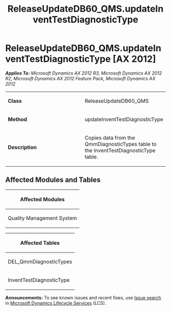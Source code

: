 ﻿---
title: ReleaseUpdateDB60_QMS.updateInventTestDiagnosticType
TOCTitle: ReleaseUpdateDB60_QMS.updateInventTestDiagnosticType
ms:assetid: f8983438-580e-09ac-7087-946cc1ba49ff
ms:mtpsurl: https://msdn.microsoft.com/en-us/library/JJ737630(v=AX.60)
ms:contentKeyID: 49712323
ms.date: 05/18/2015
mtps_version: v=AX.60
---

# ReleaseUpdateDB60\_QMS.updateInventTestDiagnosticType [AX 2012]


_**Applies To:** Microsoft Dynamics AX 2012 R3, Microsoft Dynamics AX 2012 R2, Microsoft Dynamics AX 2012 Feature Pack, Microsoft Dynamics AX 2012_

<table>
<colgroup>
<col style="width: 50%" />
<col style="width: 50%" />
</colgroup>
<tbody>
<tr class="odd">
<td><p><strong>Class</strong></p></td>
<td><p>ReleaseUpdateDB60_QMS</p></td>
</tr>
<tr class="even">
<td><p><strong>Method</strong></p></td>
<td><p>updateInventTestDiagnosticType</p></td>
</tr>
<tr class="odd">
<td><p><strong>Description</strong></p></td>
<td><p>Copies data from the QmmDiagnosticTypes table to the InventTestDiagnosticType table.</p></td>
</tr>
</tbody>
</table>


## Affected Modules and Tables

<table>
<colgroup>
<col style="width: 100%" />
</colgroup>
<thead>
<tr class="header">
<th><p>Affected Modules</p></th>
</tr>
</thead>
<tbody>
<tr class="odd">
<td><p>Quality Management System</p></td>
</tr>
</tbody>
</table>


<table>
<colgroup>
<col style="width: 100%" />
</colgroup>
<thead>
<tr class="header">
<th><p>Affected Tables</p></th>
</tr>
</thead>
<tbody>
<tr class="odd">
<td><p>DEL_QmmDiagnosticTypes</p></td>
</tr>
<tr class="even">
<td><p>InventTestDiagnosticType</p></td>
</tr>
</tbody>
</table>

  
**Announcements:** To see known issues and recent fixes, use [Issue search](http://go.microsoft.com/fwlink/?linkid=389258) in [Microsoft Dynamics Lifecycle Services](http://go.microsoft.com/fwlink/?linkid=306505) (LCS).

